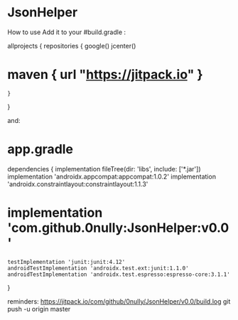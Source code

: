 # JsonHelper
How to use 
Add it to your #build.gradle :

allprojects {
    repositories {
        google()
        jcenter()
#       maven { url "https://jitpack.io" }
    }
}

and:

# app.gradle

dependencies {
    implementation fileTree(dir: 'libs', include: ['*.jar'])
    implementation 'androidx.appcompat:appcompat:1.0.2'
    implementation 'androidx.constraintlayout:constraintlayout:1.1.3'
# implementation 'com.github.0nully:JsonHelper:v0.0'
    testImplementation 'junit:junit:4.12'
    androidTestImplementation 'androidx.test.ext:junit:1.1.0'
    androidTestImplementation 'androidx.test.espresso:espresso-core:3.1.1'
}


reminders:
https://jitpack.io/com/github/0nully/JsonHelper/v0.0/build.log
git push -u origin master

